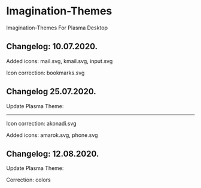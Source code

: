 # Imagination-Themes
Imagination-Themes For Plasma Desktop

Changelog: 10.07.2020.
----------------------

Added icons: mail.svg, kmail.svg, input.svg

Icon correction: bookmarks.svg

Changelog 25.07.2020.
----------------------
Update Plasma Theme:
_____________________
Icon correction: akonadi.svg

Added icons: amarok.svg, phone.svg


Changelog: 12.08.2020.
----------------------

Update Plasma Theme:

Correction: colors

